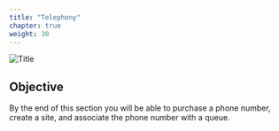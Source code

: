 ```yaml
---
title: "Telephony"
chapter: true
weight: 30
---
```



![Title](/images/Telephony1.jpg)
## Objective

By the end of this section you will be able to purchase a phone number, create a site, and associate the phone number with a queue. 
